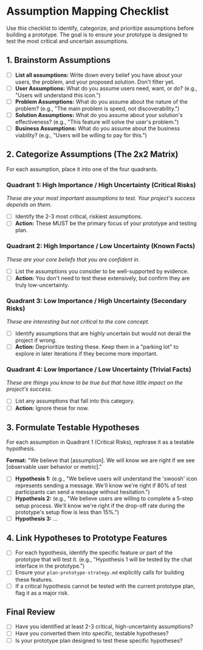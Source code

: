 # Assumption Mapping Checklist

Use this checklist to identify, categorize, and prioritize assumptions before building a prototype. The goal is to ensure your prototype is designed to test the most critical and uncertain assumptions.

## 1. Brainstorm Assumptions

- [ ] **List all assumptions:** Write down every belief you have about your users, the problem, and your proposed solution. Don't filter yet.
- [ ] **User Assumptions:** What do you assume users need, want, or do? (e.g., "Users will understand this icon.")
- [ ] **Problem Assumptions:** What do you assume about the nature of the problem? (e.g., "The main problem is speed, not discoverability.")
- [ ] **Solution Assumptions:** What do you assume about your solution's effectiveness? (e.g., "This feature will solve the user's problem.")
- [ ] **Business Assumptions:** What do you assume about the business viability? (e.g., "Users will be willing to pay for this.")

## 2. Categorize Assumptions (The 2x2 Matrix)

For each assumption, place it into one of the four quadrants.

### Quadrant 1: High Importance / High Uncertainty (Critical Risks)
*These are your most important assumptions to test. Your project's success depends on them.*
- [ ] Identify the 2-3 most critical, riskiest assumptions.
- [ ] **Action:** These MUST be the primary focus of your prototype and testing plan.

### Quadrant 2: High Importance / Low Uncertainty (Known Facts)
*These are your core beliefs that you are confident in.*
- [ ] List the assumptions you consider to be well-supported by evidence.
- [ ] **Action:** You don't need to test these extensively, but confirm they are truly low-uncertainty.

### Quadrant 3: Low Importance / High Uncertainty (Secondary Risks)
*These are interesting but not critical to the core concept.*
- [ ] Identify assumptions that are highly uncertain but would not derail the project if wrong.
- [ ] **Action:** Deprioritize testing these. Keep them in a "parking lot" to explore in later iterations if they become more important.

### Quadrant 4: Low Importance / Low Uncertainty (Trivial Facts)
*These are things you know to be true but that have little impact on the project's success.*
- [ ] List any assumptions that fall into this category.
- [ ] **Action:** Ignore these for now.

## 3. Formulate Testable Hypotheses

For each assumption in Quadrant 1 (Critical Risks), rephrase it as a testable hypothesis.

**Format:** "We believe that [assumption]. We will know we are right if we see [observable user behavior or metric]."

- [ ] **Hypothesis 1:** (e.g., "We believe users will understand the 'swoosh' icon represents sending a message. We'll know we're right if 80% of test participants can send a message without hesitation.")
- [ ] **Hypothesis 2:** (e.g., "We believe users are willing to complete a 5-step setup process. We'll know we're right if the drop-off rate during the prototype's setup flow is less than 15%.")
- [ ] **Hypothesis 3:** ...

## 4. Link Hypotheses to Prototype Features

- [ ] For each hypothesis, identify the specific feature or part of the prototype that will test it. (e.g., "Hypothesis 1 will be tested by the chat interface in the prototype.")
- [ ] Ensure your `plan-prototype-strategy.md` explicitly calls for building these features.
- [ ] If a critical hypothesis cannot be tested with the current prototype plan, flag it as a major risk.

## Final Review

- [ ] Have you identified at least 2-3 critical, high-uncertainty assumptions?
- [ ] Have you converted them into specific, testable hypotheses?
- [ ] Is your prototype plan designed to test these specific hypotheses?
